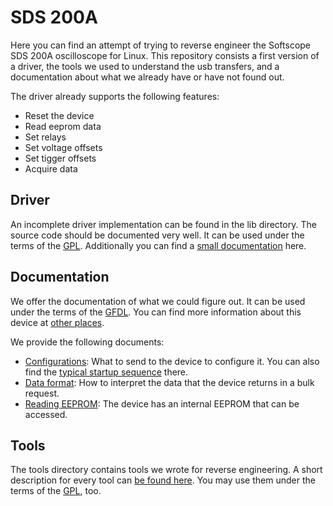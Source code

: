 # SDS 200A

Here you can find an attempt of trying to reverse engineer the Softscope SDS 200A oscilloscope for Linux. This repository consists a first version of a driver, the tools we used to understand the usb transfers, and a documentation about what we already have or have not found out.

The driver already supports the following features:

* Reset the device
* Read eeprom data
* Set relays
* Set voltage offsets
* Set tigger offsets
* Acquire data


## Driver

An incomplete driver implementation can be found in the lib directory. The source code should be documented very well. It can be used under the terms of the [GPL](https://www.gnu.org/copyleft/gpl.html). Additionally you can find a [small documentation](lib/readme.md) here.


## Documentation

We offer the documentation of what we could figure out. It can be used under the terms of the [GFDL](http://www.gnu.org/copyleft/fdl.html). You can find more information about this device at [other places](resources.md).

We provide the following documents:

* [Configurations](configurations.md): What to send to the device to configure it. You can also find the [typical startup sequence](configurations.md#typical-startup-sequence) there.
* [Data format](dataformat.md): How to interpret the data that the device returns in a bulk request.
* [Reading EEPROM](devicedata.md): The device has an internal EEPROM that can be accessed.

## Tools

The tools directory contains tools we wrote for reverse engineering. A short description for every tool can [be found here](tools/readme.md). You may use them under the terms of the [GPL](https://www.gnu.org/copyleft/gpl.html), too.

